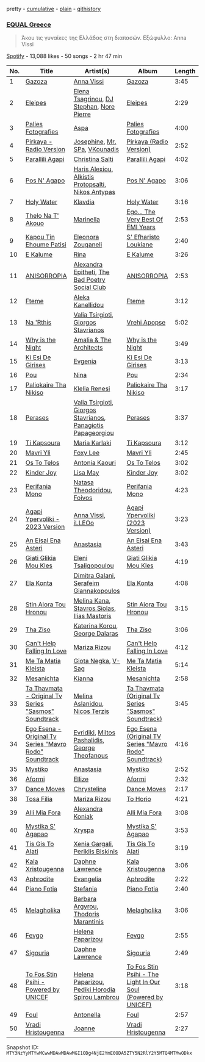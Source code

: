 pretty - [cumulative](/playlists/cumulative/37i9dQZF1DX9H4ZHqhys8z.md) - [plain](/playlists/plain/37i9dQZF1DX9H4ZHqhys8z) - [githistory](https://github.githistory.xyz/mackorone/spotify-playlist-archive/blob/main/playlists/plain/37i9dQZF1DX9H4ZHqhys8z)

### [EQUAL Greece ](https://open.spotify.com/playlist/37i9dQZF1DX9H4ZHqhys8z)

> Άκου τις γυναίκες της Ελλάδας στη διαπασών\. Εξώφυλλο: Anna Vissi

[Spotify](https://open.spotify.com/user/spotify) - 13,088 likes - 50 songs - 2 hr 47 min

| No. | Title | Artist(s) | Album | Length |
|---|---|---|---|---|
| 1 | [Gazoza](https://open.spotify.com/track/3wPvs8nWjtDhOApqPIdf0y) | [Anna Vissi](https://open.spotify.com/artist/3qg78GGGWP04yTv0ZQMsXl) | [Gazoza](https://open.spotify.com/album/52pJhLdz8Le17VGyDOzT5h) | 3:45 |
| 2 | [Eleipes](https://open.spotify.com/track/6UaJR5yQZOTnHOT2Uqg33f) | [Elena Tsagrinou](https://open.spotify.com/artist/4TgsxeFPNtkZ5lneq9AceU), [DJ Stephan](https://open.spotify.com/artist/0fxvzvlu3VQV3wDIhAxBmn), [Nore Pierre](https://open.spotify.com/artist/5T1jkoAvwvd4ybx9f5VhVp) | [Eleipes](https://open.spotify.com/album/5gY4FYHGquRpuEKKA0Ezqz) | 2:29 |
| 3 | [Palies Fotografies](https://open.spotify.com/track/4tBZzrNnxSgdjniMCzBqLD) | [Aspa](https://open.spotify.com/artist/1dxuhrh05CDzJtEc9qEc3N) | [Palies Fotografies](https://open.spotify.com/album/7dacWPJOwAKtfPPg4mhAuM) | 4:00 |
| 4 | [Pirkaya \- Radio Version](https://open.spotify.com/track/7j1EeDegeWb2u0QsGrzAn5) | [Josephine](https://open.spotify.com/artist/1fAotS2jUxpI8bnIxd5cIR), [Mr\. SPa](https://open.spotify.com/artist/5NYr3I9r2plm5IwqKvWys2), [VKounadis](https://open.spotify.com/artist/0BSaasrPYT1iMg5cwi9LbC) | [Pirkaya \(Radio Version\)](https://open.spotify.com/album/7AYnEv6jkj562SNWR4CPM6) | 2:52 |
| 5 | [Parallili Agapi](https://open.spotify.com/track/2SsaxxtqBdweyrZew2O6Ej) | [Christina Salti](https://open.spotify.com/artist/6l0GQT49HC5pM3Y2TZSLRr) | [Parallili Agapi](https://open.spotify.com/album/2S1gFwCroLJTVsPJoRbqxt) | 4:02 |
| 6 | [Pos N' Agapo](https://open.spotify.com/track/6zozmHNnjOw7nRYts3wYOI) | [Haris Alexiou](https://open.spotify.com/artist/4cgCxnsmy9kDcl3oA2BYRY), [Alkistis Protopsalti](https://open.spotify.com/artist/514w90CKIw9w84Zh3NSNyA), [Nikos Antypas](https://open.spotify.com/artist/2q9CLI9ZM0nAsSDKjjp9aC) | [Pos N' Agapo](https://open.spotify.com/album/3Bdo8kULfOHm1pHCLbwY0w) | 3:06 |
| 7 | [Holy Water](https://open.spotify.com/track/4XTmkwKMuHL1HJh7n44cD5) | [Klavdia](https://open.spotify.com/artist/4JRInaGyykK9dRIaymPxJq) | [Holy Water](https://open.spotify.com/album/1zwSXmZPw9SBL2vRvnbJYy) | 3:16 |
| 8 | [Thelo Na T' Akouo](https://open.spotify.com/track/3WylHpd6riLcSUJtYgtaJu) | [Marinella](https://open.spotify.com/artist/4u5yrM5jlC3iviSQQXcMCK) | [Ego..\. The Very Best Of EMI Years](https://open.spotify.com/album/4h0z8pGt3NHN7AqjC0adHf) | 2:53 |
| 9 | [Kapou Tin Ehoume Patisi](https://open.spotify.com/track/5qM55tlQq8jHFC0u7ZW1Y3) | [Eleonora Zouganeli](https://open.spotify.com/artist/0vLoXqcGEpgOgmCYshRsKt) | [S' Efharisto Loukiane](https://open.spotify.com/album/5qR1jWQynT1YnMjNnqhws0) | 2:40 |
| 10 | [E Kalume](https://open.spotify.com/track/354U7czT8n3z5i74ZlEx3A) | [Rina](https://open.spotify.com/artist/3YcL3bSWEjKaFlTpZtF7P7) | [E Kalume](https://open.spotify.com/album/1xP6XouHH4TwSw79Jke08W) | 3:26 |
| 11 | [ANISORROPIA](https://open.spotify.com/track/7sw4T21Lie7vTxIvj9gvem) | [Alexandra Epitheti](https://open.spotify.com/artist/2mqeQW0sae7p4uZI62lELx), [The Bad Poetry Social Club](https://open.spotify.com/artist/36D6ROEUT3Xv4uVHp7UyVN) | [ANISORROPIA](https://open.spotify.com/album/3FcUcIdBG0n7Drvy5uFqbv) | 2:53 |
| 12 | [Fteme](https://open.spotify.com/track/52RxeXpSkx8Z3Wit9zM3BR) | [Aleka Kanellidou](https://open.spotify.com/artist/1Mk65POrKTGeOQDMfnv5Ry) | [Fteme](https://open.spotify.com/album/0oOVccP9c4gjvakcdrjGOu) | 3:12 |
| 13 | [Na 'Rthis](https://open.spotify.com/track/1k2jdBG2f26zP2X0mGK3bP) | [Valia Tsirgioti](https://open.spotify.com/artist/2zVzPjIdABuyJdUnrHJ7ki), [Giorgos Stavrianos](https://open.spotify.com/artist/4jz2sPqjc7xD0IXdOimTqp) | [Vrehi Apopse](https://open.spotify.com/album/2dduApjLXezGMbfHa92UcI) | 5:02 |
| 14 | [Why is the Night](https://open.spotify.com/track/34r9XazDb0nStXqFxWofXl) | [Amalia & The Architects](https://open.spotify.com/artist/5o3SfpPe7vLBzTh5EQglxa) | [Why is the Night](https://open.spotify.com/album/7q5JdEVsSdHIt34aB2u5rx) | 3:49 |
| 15 | [Ki Esi De Girises](https://open.spotify.com/track/6oKAYcLBp81GS0QLbXrqD3) | [Evgenia](https://open.spotify.com/artist/4shXizxNoGUxSHHUDawAol) | [Ki Esi De Girises](https://open.spotify.com/album/3KwnIA7sA5BzAO5E7tPdQ9) | 3:13 |
| 16 | [Pou](https://open.spotify.com/track/0UEH1Lwn4IAqP6jEvVHROH) | [Nina](https://open.spotify.com/artist/5FZQ1UyAFUGEPIvd00VUvr) | [Pou](https://open.spotify.com/album/4j0Q3B6c889hwAh2S2SIkl) | 2:34 |
| 17 | [Paliokaire Tha Nikiso](https://open.spotify.com/track/1JNfEzAQ5FlsbJFF2z6tGZ) | [Klelia Renesi](https://open.spotify.com/artist/0QJpkcih10A8oQ1QTRhSuG) | [Paliokaire Tha Nikiso](https://open.spotify.com/album/6hF7g0c9NPZ3j5r2gXbupB) | 3:17 |
| 18 | [Perases](https://open.spotify.com/track/4JZ1aA2U9GhTiX2dEPWsgg) | [Valia Tsirgioti](https://open.spotify.com/artist/2zVzPjIdABuyJdUnrHJ7ki), [Giorgos Stavrianos](https://open.spotify.com/artist/4jz2sPqjc7xD0IXdOimTqp), [Panagiotis Papageorgiou](https://open.spotify.com/artist/3oM7HjF4rp7SIBycruq52R) | [Perases](https://open.spotify.com/album/784l4ANaxKAowrrgFvQDPU) | 3:37 |
| 19 | [Ti Kapsoura](https://open.spotify.com/track/7LFPvN30mdvIZUwHBjNIZF) | [Maria Karlaki](https://open.spotify.com/artist/0VWUAsBe2RWT2iCc4oItqv) | [Ti Kapsoura](https://open.spotify.com/album/5pEWcG4vtTj8j9XMpwMLEP) | 3:12 |
| 20 | [Mavri Yli](https://open.spotify.com/track/7wAyDFlLAR6K0E4KwLGl3y) | [Foxy Lee](https://open.spotify.com/artist/1TMRlzzQQpXLTPF77gB22i) | [Mavri Yli](https://open.spotify.com/album/1x2v8YcG5qLwNuLePfpPem) | 2:45 |
| 21 | [Os To Telos](https://open.spotify.com/track/16lqjuAwk1UsHCmWoMQ0mW) | [Antonia Kaouri](https://open.spotify.com/artist/6if1zDDAhfAzlcvzXEDGLh) | [Os To Telos](https://open.spotify.com/album/5mf1osEOEbGUHtT5mAUkSN) | 3:02 |
| 22 | [Kinder Joy](https://open.spotify.com/track/40TSQRKAFKBBH3sQXknFiQ) | [Lisa May](https://open.spotify.com/artist/28cJkEa8tILrDI2Em2mtmX) | [Kinder Joy](https://open.spotify.com/album/16jqziASqrLom5BgaJoEot) | 3:02 |
| 23 | [Perifania Mono](https://open.spotify.com/track/6esKf2XTZxQUrK8deqSjop) | [Natasa Theodoridou](https://open.spotify.com/artist/4hw4chBwI0fvJltPiQxPPD), [Foivos](https://open.spotify.com/artist/3ppjSilJ2mCYvCq2iiU1Vn) | [Perifania Mono](https://open.spotify.com/album/1sVCnkd6adXwuG50gbdFIJ) | 4:23 |
| 24 | [Agapi Ypervoliki \- 2023 Version](https://open.spotify.com/track/06RkoxeiyiL0I1Hfpt4Zew) | [Anna Vissi](https://open.spotify.com/artist/3qg78GGGWP04yTv0ZQMsXl), [iLLEOo](https://open.spotify.com/artist/1SZwJYkX5jEm8xqZXSGXjj) | [Agapi Ypervoliki \(2023 Version\)](https://open.spotify.com/album/1cFK4HC3ffxOZosr1TrXtm) | 3:23 |
| 25 | [An Eisai Ena Asteri](https://open.spotify.com/track/4mguG0fNWrnulC7N65KFVX) | [Anastasia](https://open.spotify.com/artist/2FTua3TeIGnmQQrN80DinP) | [An Eisai Ena Asteri](https://open.spotify.com/album/1REyaiesyKcqzBVkDoKwop) | 3:43 |
| 26 | [Giati Glikia Mou Kles](https://open.spotify.com/track/6Uu6XrzRRXZpfoW0gz6L23) | [Eleni Tsaligopoulou](https://open.spotify.com/artist/3Gk7fuRSYuQWqXGhRGPsG4) | [Giati Glikia Mou Kles](https://open.spotify.com/album/2JbmRmXeVomp5loIhkyIn9) | 4:19 |
| 27 | [Ela Konta](https://open.spotify.com/track/69z9falAGP4S63820LOqpC) | [Dimitra Galani](https://open.spotify.com/artist/3nV0kq59WJOJRLNWpFR1m6), [Serafeim Giannakopoulos](https://open.spotify.com/artist/6foCmDM8pdtzPzoWhR6W5z) | [Ela Konta](https://open.spotify.com/album/1xmUgZ1rmtSnuH2RDIeFca) | 4:08 |
| 28 | [Stin Aiora Tou Hronou](https://open.spotify.com/track/5LtDty5n0E7sHzn1CTEzy3) | [Melina Kana](https://open.spotify.com/artist/77Guu62HL3rXrjqYJKhyVT), [Stavros Siolas](https://open.spotify.com/artist/4xhGnzy0l7emjfvzK867iN), [Ilias Mastoris](https://open.spotify.com/artist/5djti6hHGtKRCA2vUJWsy8) | [Stin Aiora Tou Hronou](https://open.spotify.com/album/0ZkJL5Zn6s3C09QUuq1zYe) | 3:15 |
| 29 | [Tha Ziso](https://open.spotify.com/track/0vFydJPhpl4IhfLxBTNFVf) | [Katerina Korou](https://open.spotify.com/artist/1Jx5R9z4ED8ewbJpmBQHe8), [George Dalaras](https://open.spotify.com/artist/0eLU3EgFDZOFgd2Dwalfwo) | [Tha Ziso](https://open.spotify.com/album/4NLUalEZXvs0ZopdNjrET6) | 3:06 |
| 30 | [Can't Help Falling In Love](https://open.spotify.com/track/22Zc4VcrWf2MnA9uj57ikv) | [Mariza Rizou](https://open.spotify.com/artist/0YOHWBsXDveoGIFVKHkZ4V) | [Can't Help Falling In Love](https://open.spotify.com/album/3HEQqKx57MZMc18QVK5VyD) | 4:12 |
| 31 | [Me Ta Matia Kleista](https://open.spotify.com/track/0C9T51LdUf2sIDYrpWbSoZ) | [Giota Negka](https://open.spotify.com/artist/3no2tb4sxgM2xJPRa1ZVhQ), [V\-Sag](https://open.spotify.com/artist/0flc0uF9XBF3OTctmMRKSX) | [Me Ta Matia Kleista](https://open.spotify.com/album/0O2ZLUDiCOhUdc13b7kIlQ) | 5:14 |
| 32 | [Mesanichta](https://open.spotify.com/track/4gCwtzZynIyD3WkHRXDIam) | [Kianna](https://open.spotify.com/artist/4fTmQzW49oi5GGJOpPjuNy) | [Mesanichta](https://open.spotify.com/album/0W2f1zuF3yq4oZT9rchTdw) | 2:58 |
| 33 | [Ta Thavmata \- Original Tv Series "Sasmos" Soundtrack](https://open.spotify.com/track/7DO971Fj9KbJMsWbpaSvix) | [Melina Aslanidou](https://open.spotify.com/artist/0q6umZk2e14mheMLEQLFCJ), [Nicos Terzis](https://open.spotify.com/artist/2eHBk2XpfdzxdHytj6oK9j) | [Ta Thavmata \(Original Tv Series "Sasmos" Soundtrack\)](https://open.spotify.com/album/44Q2hICl0Iau19ySjy0rbt) | 3:45 |
| 34 | [Ego Esena \- Original Tv Series "Mavro Rodo" Soundtrack](https://open.spotify.com/track/5FBDgXklxcAKm3Gs3gjLvz) | [Evridiki](https://open.spotify.com/artist/0WxbpUPH6SN75TSFAj3MAa), [Miltos Pashalidis](https://open.spotify.com/artist/6VzFvK9yRRZkT0L8kMmOXV), [George Theofanous](https://open.spotify.com/artist/1rNn8vt3hmIxbDuqMVzXpA) | [Ego Esena \(Original TV Series "Mavro Rodo" Soundtrack\)](https://open.spotify.com/album/24nJugIlrHaBHncKi9L9QW) | 4:16 |
| 35 | [Mystiko](https://open.spotify.com/track/7k2h3IHuFUQLclllRPRKTZ) | [Anastasia](https://open.spotify.com/artist/2FTua3TeIGnmQQrN80DinP) | [Mystiko](https://open.spotify.com/album/5ruMMEECIHyMLj2geMcKi3) | 2:52 |
| 36 | [Aformi](https://open.spotify.com/track/1sCoE0cd8o6mrTsWOsRImL) | [Ellize](https://open.spotify.com/artist/16NpduEB1MO70qblBBj3GH) | [Aformi](https://open.spotify.com/album/5Z4CzuxBkr072DokZVaTTD) | 2:32 |
| 37 | [Dance Moves](https://open.spotify.com/track/1RgaiNKzEmGX8slBbh2v8u) | [Chrystelina](https://open.spotify.com/artist/6QNaYdxuIulAq3M61FWAZ0) | [Dance Moves](https://open.spotify.com/album/3jZVm8yUGb2x3YwoYPYjcr) | 2:17 |
| 38 | [Tosa Filia](https://open.spotify.com/track/77bTzCgvKbLSMj6hSfcjtj) | [Mariza Rizou](https://open.spotify.com/artist/0YOHWBsXDveoGIFVKHkZ4V) | [To Horio](https://open.spotify.com/album/1NPov4omnKKcMKRQVzgUPY) | 4:21 |
| 39 | [Alli Mia Fora](https://open.spotify.com/track/4ql9MGCIzZwl8V2It8Mp6T) | [Alexandra Koniak](https://open.spotify.com/artist/7sjcFcVPtQ1Oi4j3g7VP30) | [Alli Mia Fora](https://open.spotify.com/album/45xN0CzQRn6rqfWPD1SH14) | 3:08 |
| 40 | [Mystika S' Agapao](https://open.spotify.com/track/326wv766oYVX04VosaoIAH) | [Xryspa](https://open.spotify.com/artist/6lJ3pYm8pC3rC7tfKE5PNU) | [Mystika S' Agapao](https://open.spotify.com/album/23giN22VVrCRSCIOloZ7UB) | 3:53 |
| 41 | [Tis Gis To Alati](https://open.spotify.com/track/7Cm5SaH6PwQD0Sr2t1iAYp) | [Xenia Gargali](https://open.spotify.com/artist/1ei2KEiexDEehzyu4oEddP), [Periklis Biskinis](https://open.spotify.com/artist/4ZmLaIa9DllCHlLdmfZpd3) | [Tis Gis To Alati](https://open.spotify.com/album/6TfQjrxmfctE3n3N0Cd7nN) | 3:19 |
| 42 | [Kala Xristougenna](https://open.spotify.com/track/6wZWrxiurnSoMuZRVDowtA) | [Daphne Lawrence](https://open.spotify.com/artist/2OJeL3ypFFDQfHb5oWiW6s) | [Kala Xristougenna](https://open.spotify.com/album/0iZL1szq9FfZPTaNw6jkQR) | 3:06 |
| 43 | [Aphrodite](https://open.spotify.com/track/0LYjFW29UnbEtisLDkFhBK) | [Evangelia](https://open.spotify.com/artist/3J7SI1JrZt43ZBlH24IqCK) | [Aphrodite](https://open.spotify.com/album/1HIiE9zyRCQJYoyM3H6jUj) | 2:22 |
| 44 | [Piano Fotia](https://open.spotify.com/track/6aWwQT7vYPzrGvXYZnuqi2) | [Stefania](https://open.spotify.com/artist/0HZUhj5PZHzHMWSI4s8rOQ) | [Piano Fotia](https://open.spotify.com/album/4EKtwtneaH8H8pI2bxA2eI) | 2:40 |
| 45 | [Melagholika](https://open.spotify.com/track/3UHrVcONPl0igLtVoChWuo) | [Barbara Argyrou](https://open.spotify.com/artist/4dKyyPIMmuepbWWTaOVRYK), [Thodoris Marantinis](https://open.spotify.com/artist/574vVdmmtmMh8kLgAEedIK) | [Melagholika](https://open.spotify.com/album/7iBZlDmH59jG0mvapYqIGf) | 3:06 |
| 46 | [Fevgo](https://open.spotify.com/track/7B3SRuWATy7PK8KURvkw2l) | [Helena Paparizou](https://open.spotify.com/artist/7D7k550IB6EszWmzVVCJSK) | [Fevgo](https://open.spotify.com/album/5th9nWxl9r4s8hFAXLN8qd) | 2:55 |
| 47 | [Sigouria](https://open.spotify.com/track/68KwyqSWbPx1wwnqLICxxB) | [Daphne Lawrence](https://open.spotify.com/artist/2OJeL3ypFFDQfHb5oWiW6s) | [Sigouria](https://open.spotify.com/album/5RIsuxKrvEn7bzCSxaka9H) | 2:49 |
| 48 | [To Fos Stin Psihi \- Powered by UNICEF](https://open.spotify.com/track/4Z6XwFoFukyJYRNqCNNntO) | [Helena Paparizou](https://open.spotify.com/artist/7D7k550IB6EszWmzVVCJSK), [Pediki Horodia Spirou Lambrou](https://open.spotify.com/artist/06bab7br2LNqfUEojpwzdI) | [To Fos Stin Psihi \- The Light In Our Soul \(Powered by UNICEF\)](https://open.spotify.com/album/05HtApqwBLhS9GOvmEViLQ) | 3:18 |
| 49 | [Foul](https://open.spotify.com/track/3qrUZUzacU2dNsPeqXmZKp) | [Antonella](https://open.spotify.com/artist/0YxYR1RIIJE7laQUtAYPMx) | [Foul](https://open.spotify.com/album/24WEOsgTq9EQtt93NGMzfC) | 2:57 |
| 50 | [Vradi Hristougenna](https://open.spotify.com/track/0MtSUNiFWpW7xM5iOJJwmp) | [Joanne](https://open.spotify.com/artist/75z1OhYtUgB075L3zyMfFH) | [Vradi Hristougenna](https://open.spotify.com/album/2lgU0cuRLlz83fbHyut1O4) | 2:27 |

Snapshot ID: `MTY3NzYyMTYwMCwwMDAwMDAwMGI1ODg4NjE2YmE0ODA5ZTY5N2RlY2Y5MTQ4MTMwODkx`
